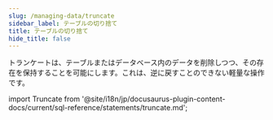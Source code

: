 ```yaml
---
slug: /managing-data/truncate
sidebar_label: テーブルの切り捨て
title: テーブルの切り捨て
hide_title: false
---
```


トランケートは、テーブルまたはデータベース内のデータを削除しつつ、その存在を保持することを可能にします。これは、逆に戻すことのできない軽量な操作です。

import Truncate from '@site/i18n/jp/docusaurus-plugin-content-docs/current/sql-reference/statements/truncate.md';

<Truncate/>
